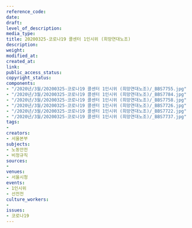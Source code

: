 ```yaml
---
reference_code: 
date: 
draft: 
level_of_description: 
media_type: 
title: 20200325-코로나19 콜센터 1인시위 (희망연대노조)
description: 
weight: 
modified_at: 
created_at: 
link: 
public_access_status: 
copyright_status: 
components:
- "/2020년/3월/20200325-코로나19 콜센터 1인시위 (희망연대노조)/_BBS7755.jpg"
- "/2020년/3월/20200325-코로나19 콜센터 1인시위 (희망연대노조)/_BBS7784.jpg"
- "/2020년/3월/20200325-코로나19 콜센터 1인시위 (희망연대노조)/_BBS7758.jpg"
- "/2020년/3월/20200325-코로나19 콜센터 1인시위 (희망연대노조)/_BBS7726.jpg"
- "/2020년/3월/20200325-코로나19 콜센터 1인시위 (희망연대노조)/_BBS7722.jpg"
- "/2020년/3월/20200325-코로나19 콜센터 1인시위 (희망연대노조)/_BBS7737.jpg"
tags:
- 
creators:
- 서울본부
subjects:
- 노동안전
- 비정규직
sources:
- 
venues:
- 서울시청
events:
- 1인시위
- 선전전
culture_workers:
- 
issues:
- 코로나19
---
```

